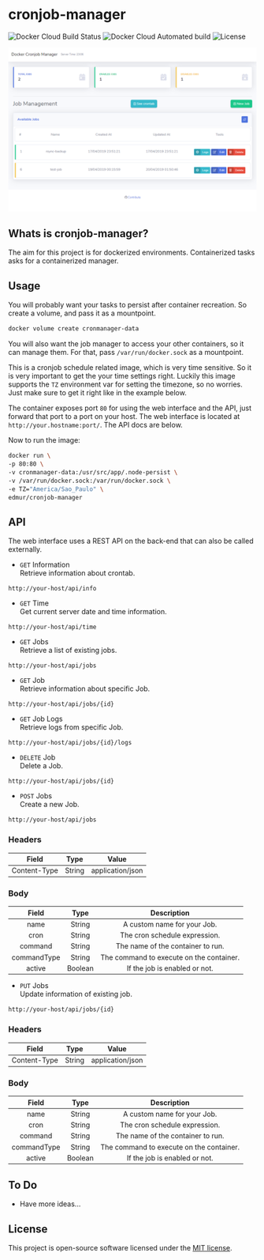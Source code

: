 # cronjob-manager

![Docker Cloud Build Status](https://img.shields.io/docker/cloud/build/edmur/cronjob-manager.svg)
![Docker Cloud Automated build](https://img.shields.io/docker/cloud/automated/edmur/cronjob-manager.svg)
![License](https://img.shields.io/github/license/rumd3x/cronjob-manager.svg)

![Dashboard](docs/dashboard.png)

## Whats is cronjob-manager?

The aim for this project is for dockerized environments. Containerized tasks asks for a containerized manager.

## Usage

You will probably want your tasks to persist after container recreation. So create a volume, and pass it as a mountpoint.

```sh
docker volume create cronmanager-data
```

You will also want the job manager to access your other containers, so it can manage them. For that, pass `/var/run/docker.sock` as a mountpoint.

This is a cronjob schedule related image, which is very time sensitive. So it is very important to get the your time settings right. Luckily this image supports the `TZ` environment var for setting the timezone, so no worries. Just make sure to get it right like in the example below.

The container exposes port `80` for using the web interface and the API, just forward that port to a port on your host. The web interface is located at `http://your.hostname:port/`. The API docs are below.

Now to run the image:

```sh
docker run \
-p 80:80 \
-v cronmanager-data:/usr/src/app/.node-persist \
-v /var/run/docker.sock:/var/run/docker.sock \
-e TZ="America/Sao_Paulo" \
edmur/cronjob-manager
```

## API

The web interface uses a REST API on the back-end that can also be called externally.

- `GET` Information<br/>
Retrieve information about crontab.
```
http://your-host/api/info
```

- `GET` Time<br/>
Get current server date and time information.
```
http://your-host/api/time
```

- `GET` Jobs<br/>
Retrieve a list of existing jobs.
```
http://your-host/api/jobs
```

- `GET` Job<br/>
Retrieve information about specific Job.
```
http://your-host/api/jobs/{id}
```

- `GET` Job Logs<br/>
Retrieve logs from specific Job.
```
http://your-host/api/jobs/{id}/logs
```

- `DELETE` Job<br/>
Delete a Job.
```
http://your-host/api/jobs/{id}
```

- `POST` Jobs<br/>
Create a new Job.
```
http://your-host/api/jobs
```
### Headers
|     Field    |  Type  |       Value      |
|:------------:|:------:|:----------------:|
| Content-Type | String | application/json |
### Body
|    Field    |   Type  |                Description               |
|:-----------:|:-------:|:----------------------------------------:|
| name        | String  | A custom name for your Job.              |
| cron        | String  | The cron schedule expression.            |
| command     | String  | The name of the container to run.        |
| commandType | String  | The command to execute on the container. |
| active      | Boolean | If the job is enabled or not.            |

- `PUT` Jobs<br/>
Update information of existing job.
```
http://your-host/api/jobs/{id}
```
### Headers
|     Field    |  Type  |       Value      |
|:------------:|:------:|:----------------:|
| Content-Type | String | application/json |
### Body
|    Field    |   Type  |                Description               |
|:-----------:|:-------:|:----------------------------------------:|
| name        | String  | A custom name for your Job.              |
| cron        | String  | The cron schedule expression.            |
| command     | String  | The name of the container to run.        |
| commandType | String  | The command to execute on the container. |
| active      | Boolean | If the job is enabled or not.            |

## To Do
- Have more ideas...

## License

This project is open-source software licensed under the [MIT license](https://opensource.org/licenses/MIT).
